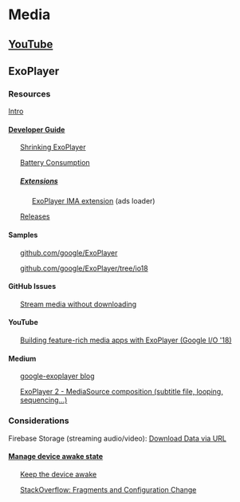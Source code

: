 # Media

## [YouTube](https://docs.google.com/document/d/1SP3mo4c4aFclQSJG4ECrCIqbrytPNm_f2LgtULTY25Y/edit)

## ExoPlayer

### Resources
[Intro](https://developer.android.com/guide/topics/media/exoplayer)

#### [Developer Guide](https://google.github.io/ExoPlayer/guide.html) 

 <ul> 
 
 [Shrinking ExoPlayer](https://google.github.io/ExoPlayer/shrinking.html)

[Battery Consumption](https://google.github.io/ExoPlayer/battery-consumption.html)

##### [Extensions](https://github.com/google/ExoPlayer/tree/release-v2/extensions/)

<ul>

[ExoPlayer IMA extension](https://github.com/google/ExoPlayer/tree/release-v2/extensions/ima) (ads loader)

</ul>

[Releases](https://github.com/google/ExoPlayer/releases)
</ul>

#### Samples

<ul>
 
 [github.com/google/ExoPlayer](https://github.com/google/ExoPlayer)

 [github.com/google/ExoPlayer/tree/io18](https://github.com/google/ExoPlayer/tree/io18)

 </ul>

#### GitHub Issues

<ul>

[Stream media without downloading](https://github.com/google/ExoPlayer/issues/5028)

</ul>

#### YouTube

<ul>

[Building feature-rich media apps with ExoPlayer (Google I/O '18)](https://www.youtube.com/watch?v=svdq1BWl4r8)

</ul>

#### Medium

<ul>

[google-exoplayer blog](https://medium.com/google-exoplayer)

[ExoPlayer 2 - MediaSource composition (subtitle file, looping, sequencing...)](https://medium.com/google-exoplayer/exoplayer-2-x-mediasource-composition-6c285fcbca1f)

</ul>

### Considerations

Firebase Storage (streaming audio/video): [Download Data via URL](https://firebase.google.com/docs/storage/android/download-files#download_data_via_url)

#### [Manage device awake state](https://developer.android.com/training/scheduling/)

<ul>

[Keep the device awake](https://developer.android.com/training/scheduling/wakelock)

[StackOverflow: Fragments and Configuration Change](https://stackoverflow.com/a/53908821/2253682)

</ul>